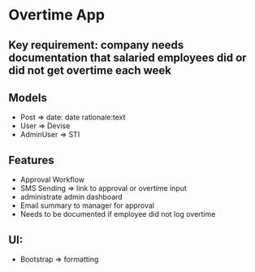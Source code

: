 # Overtime App

## Key requirement: company needs documentation that salaried employees did or did not get overtime each week

## Models
- Post => date: date rationale:text
- User => Devise
- AdminUser => STI

## Features
- Approval Workflow
- SMS Sending => link to approval or overtime input
- administrate admin dashboard
- Email summary to manager for approval
- Needs to be documented if employee did not log overtime

## UI:
- Bootstrap => formatting